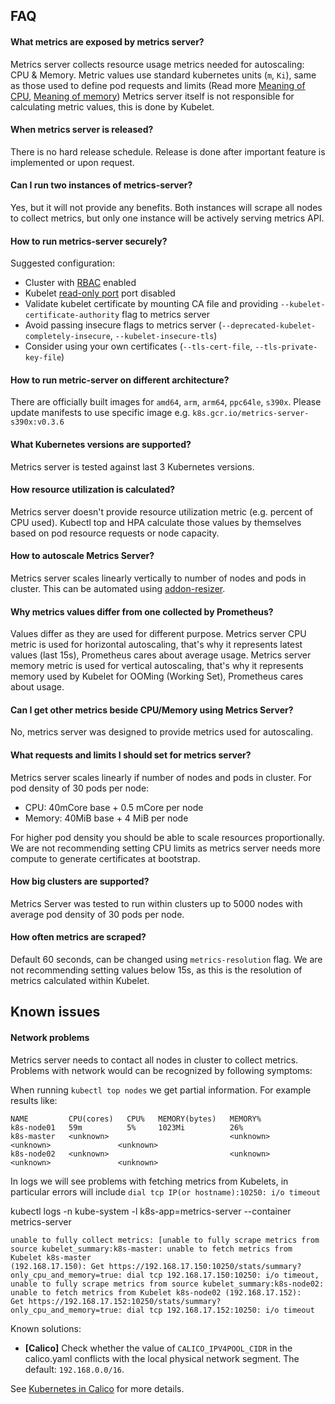 ## FAQ

#### What metrics are exposed by metrics server?

Metrics server collects resource usage metrics needed for autoscaling: CPU & Memory.
Metric values use standard kubernetes units (`m`, `Ki`), same as those used to
define pod requests and limits (Read more [Meaning of CPU], [Meaning of memory])
Metrics server itself is not responsible for calculating metric values, this is done by Kubelet.

#### When metrics server is released?

There is no hard release schedule. Release is done after important feature is implemented or upon request.

#### Can I run two instances of metrics-server?

Yes, but it will not provide any benefits. Both instances will scrape all nodes to collect metrics, but only one instance will be actively serving metrics API.

#### How to run metrics-server securely?

Suggested configuration:
* Cluster with [RBAC] enabled
* Kubelet [read-only port] port disabled
* Validate kubelet certificate by mounting CA file and providing `--kubelet-certificate-authority` flag to metrics server
* Avoid passing insecure flags to metrics server (`--deprecated-kubelet-completely-insecure`, `--kubelet-insecure-tls`)
* Consider using your own certificates (`--tls-cert-file`, `--tls-private-key-file`)

#### How to run metric-server on different architecture?

There are officially built images for `amd64`, `arm`, `arm64`, `ppc64le`, `s390x`. Please update manifests to use specific image e.g. `k8s.gcr.io/metrics-server-s390x:v0.3.6`

#### What Kubernetes versions are supported?

Metrics server is tested against last 3 Kubernetes versions.

#### How resource utilization is calculated?

Metrics server doesn't provide resource utilization metric (e.g. percent of CPU used).
Kubectl top and HPA calculate those values by themselves based on pod resource requests or node capacity.

#### How to autoscale Metrics Server?

Metrics server scales linearly vertically to number of nodes and pods in cluster. This can be automated using [addon-resizer].

#### Why metrics values differ from one collected by Prometheus?

Values differ as they are used for different purpose.
Metrics server CPU metric is used for horizontal autoscaling, that's why it represents latest values (last 15s), Prometheus cares about average usage.
Metrics server memory metric is used for vertical autoscaling, that's why it represents memory used by Kubelet for OOMing (Working Set), Prometheus cares about usage.

#### Can I get other metrics beside CPU/Memory using Metrics Server?

No, metrics server was designed to provide metrics used for autoscaling.

#### What requests and limits I should set for metrics server?

Metrics server scales linearly if number of nodes and pods in cluster. For pod density of 30 pods per node:

* CPU: 40mCore base + 0.5 mCore per node
* Memory: 40MiB base + 4 MiB per node

For higher pod density you should be able to scale resources proportionally.
We are not recommending setting CPU limits as metrics server needs more compute to generate certificates at bootstrap.

#### How big clusters are supported?

Metrics Server was tested to run within clusters up to 5000 nodes with average pod density of 30 pods per node.

#### How often metrics are scraped?

Default 60 seconds, can be changed using `metrics-resolution` flag. We are not recommending setting values below 15s, as this is the resolution of metrics calculated within Kubelet.

## Known issues

#### Network problems

Metrics server needs to contact all nodes in cluster to collect metrics. Problems with network would can be recognized by following symptoms:

When running `kubectl top nodes` we get partial information. For example results like:
```
NAME         CPU(cores)   CPU%   MEMORY(bytes)   MEMORY%     
k8s-node01   59m          5%     1023Mi          26%         
k8s-master   <unknown>                           <unknown>               <unknown>               <unknown>               
k8s-node02   <unknown>                           <unknown>               <unknown>               <unknown>         
```

In logs we will see problems with fetching metrics from Kubelets, in particular errors will include `dial tcp IP(or hostname):10250: i/o timeout`

kubectl logs -n kube-system -l k8s-app=metrics-server --container metrics-server

```
unable to fully collect metrics: [unable to fully scrape metrics from source kubelet_summary:k8s-master: unable to fetch metrics from Kubelet k8s-master
(192.168.17.150): Get https://192.168.17.150:10250/stats/summary?only_cpu_and_memory=true: dial tcp 192.168.17.150:10250: i/o timeout, 
unable to fully scrape metrics from source kubelet_summary:k8s-node02: unable to fetch metrics from Kubelet k8s-node02 (192.168.17.152):
Get https://192.168.17.152:10250/stats/summary?only_cpu_and_memory=true: dial tcp 192.168.17.152:10250: i/o timeout
```

Known solutions:
* **[Calico]** Check whether the value of `CALICO_IPV4POOL_CIDR` in the calico.yaml conflicts with the local physical network segment. The default: `192.168.0.0/16`.

See [Kubernetes in Calico] for more details.

[Meaning of CPU]: https://kubernetes.io/docs/concepts/configuration/manage-compute-resources-container/#meaning-of-cpu
[Meaning of memory]: https://kubernetes.io/docs/concepts/configuration/manage-compute-resources-container/#meaning-of-memory
[RBAC]: https://kubernetes.io/docs/reference/access-authn-authz/rbac/
[read-only port]: https://kubernetes.io/docs/reference/command-line-tools-reference/kubelet/#options
[addon-resizer]: https://github.com/kubernetes/autoscaler/tree/master/addon-resizer
[Kubernetes in Calico]: https://docs.projectcalico.org/getting-started/kubernetes/quickstart
